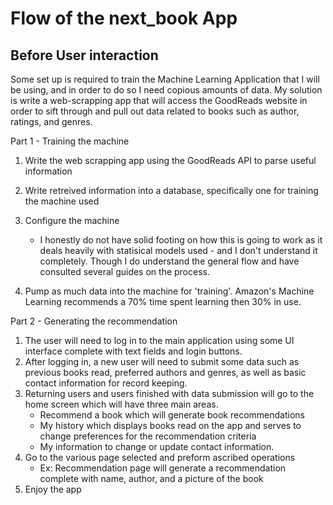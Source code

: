 # Flow of the next_book App

## Before User interaction

Some set up is required to train the Machine Learning Application that I will be using, and in order to do so I need copious amounts of data. My solution is write a web-scrapping app that will access the GoodReads website in order to sift through and pull out data related to books such as author, ratings, and genres.

Part 1 - Training the machine
1. Write the web scrapping app using the GoodReads API to parse useful information
2. Write retreived information into a database, specifically one for training the machine used
3. Configure the machine
    * I honestly do not have solid footing on how this is going to work as it deals heavily with statisical models used - and I don't understand it completely. Though I do understand the general flow and have consulted several guides on the process.

4. Pump as much data into the machine for 'training'. Amazon's Machine Learning recommends a 70% time spent learning then 30% in use.



Part 2 - Generating the recommendation
1. The user will need to log in to the main application using some UI interface complete with text fields and login buttons.
2. After logging in, a new user will need to submit some data such as previous books read, preferred authors and genres, as well as basic contact information for record keeping.
3. Returning users and users finished with data submission will go to the home screen which will have three main areas. 
    * Recommend a book which will generate book recommendations
    * My history which displays books read on the app and serves to change preferences for the recommendation criteria
    * My information to change or update contact information.
4. Go to the various page selected and preform ascribed operations
    - Ex: Recommendation page will generate a recommendation complete with name, author, and a picture of the book
5. Enjoy the app

